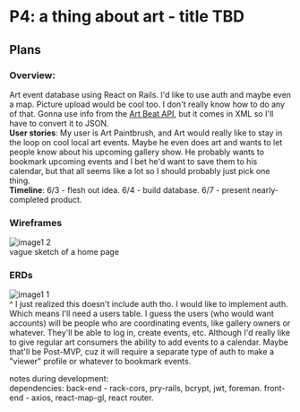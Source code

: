 # P4: a thing about art - title TBD

## Plans

### Overview:
Art event database using React on Rails. I'd like to use auth and maybe even a map. Picture upload would be cool too. I don't really know how to do any of that. Gonna use info from the [Art Beat API](https://www.nyartbeat.com/resources/doc/api), but it comes in XML so I'll have to convert it to JSON.<br />
**User stories**: My user is Art Paintbrush, and Art would really like to stay in the loop on cool local art events. Maybe he even does art and wants to let people know about his upcoming gallery show. He probably wants to bookmark upcoming events and I bet he'd want to save them to his calendar, but that all seems like a lot so I should probably just pick one thing.<br />
**Timeline**: 6/3 - flesh out idea. 6/4 - build database. 6/7 - present nearly-completed product.<br />

### Wireframes
![image1 2](https://media.git.generalassemb.ly/user/19640/files/35b77d00-861a-11e9-9041-cb6db1c8864a)<br />
vague sketch of a home page

### ERDs
![image1 1](https://media.git.generalassemb.ly/user/19640/files/3996cf80-8619-11e9-8685-349bb82f776b)<br />
^ I just realized this doesn't include auth tho. I would like to implement auth. Which means I'll need a users table. I guess the users (who would want accounts) will be people who are coordinating events, like gallery owners or whatever. They'll be able to log in, create events, etc. Although I'd really like to give regular art consumers the ability to add events to a calendar. Maybe that'll be Post-MVP, cuz it will require a separate type of auth to make a "viewer" profile or whatever to bookmark events.

notes during development:<br />
dependencies: back-end - rack-cors, pry-rails, bcrypt, jwt, foreman. front-end - axios, react-map-gl, react router.
